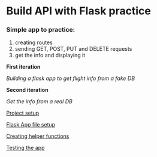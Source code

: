 # Build API with Flask practice

### Simple app to practice:
1. creating routes
2. sending GET, POST, PUT and DELETE requests
3. get the info and displaying it

**First iteration**

*Building a flask app to get flight info from a fake DB*

**Second iteration**

*Get the info from a real DB*

[Project setup](/steps_setup.md)

[Flask App file setup](/steps_route.md)

[Creating helper functions](/steps_helper_functions.md)

[Testing the app](/steps_testing.md)

